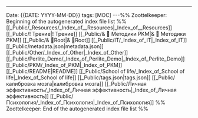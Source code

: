 ---
Date: {{DATE: YYYY-MM-DD}}
tags: [MOC]
---%% Zoottelkeeper: Beginning of the autogenerated index file list  %%
 [[_Public/_Resources/_Index_of__Resources|_Index_of__Resources]]
 [[_Public/! Трение|! Трение]]
 [[_Public/& 🌱️ Методики PKM|& 🌱️ Методики PKM]]
 [[_Public/& 🌲️Root|& 🌲️Root]]
 [[_Public/IT/_Index_of_IT|_Index_of_IT]]
 [[_Public/metadata.json|metadata.json]]
 [[_Public/Other/_Index_of_Other|_Index_of_Other]]
 [[_Public/Perlite_Demo/_Index_of_Perlite_Demo|_Index_of_Perlite_Demo]]
 [[_Public/PKM/_Index_of_PKM|_Index_of_PKM]]
 [[_Public/README|README]]
 [[_Public/School of life/_Index_of_School of life|_Index_of_School of life]]
 [[_Public/tags.json|tags.json]]
 [[_Public/калибровка мозга|калибровка мозга]]
 [[_Public/Личная эффективность/_Index_of_Личная эффективность|_Index_of_Личная эффективность]]
 [[_Public/Психология/_Index_of_Психология|_Index_of_Психология]]
%% Zoottelkeeper: End of the autogenerated index file list  %%
